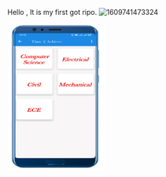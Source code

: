 Hello , It is my first got ripo.
![1609741473324](https://user-images.githubusercontent.com/68678601/104123255-11805e00-5370-11eb-87d0-ab4a772ec295.png)

<img src="https://github.com/Yashaswi-Anand/LearnGitRepo/blob/master/PicsArt_01-02-10.46.37.png" width="200" height="300" />
